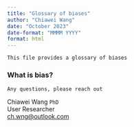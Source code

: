 ```yaml
---
title: "Glossary of biases"
author: "Chiawei Wang"
date: "October 2023"
date-format: "MMMM YYYY"
format: html
---
```


`This file provides a glossary of biases`

### What is bias?

`Any questions, please reach out`

Chiawei Wang `PhD`\
User Researcher\
[ch.wng\@outlook.com](mailto:ch.wng@outlook.com)
